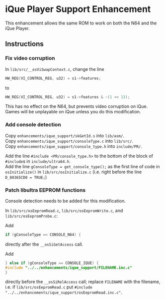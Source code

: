 # iQue Player Support Enhancement

This enhancement allows the same ROM to work on both the N64 and the iQue Player.                                

## Instructions

### Fix video corruption

In `lib/src/__osViSwapContext.c`, change the line
```c
HW_REG(VI_CONTROL_REG, u32) = s1->features;
```
to
```c
HW_REG(VI_CONTROL_REG, u32) = s1->features & ~(1 << 13);
```
This has no effect on the N64, but prevents video corruption on iQue. Games will be unplayable on iQue unless you do this modification.

### Add console detection

Copy `enhancements/ique_support/skGetId.s` into `lib/asm/`.  
Copy `enhancements/ique_support/consoleType.c` into `lib/src/`.  
Copy `enhancements/ique_support/console_type.h` into `include/PR/`.  

Add the line `#include <PR/console_type.h>` to the bottom of the block of `#include`s in `include/ultra64.h`.  
Add the line `gConsoleType = get_console_type();` as the first line of code in `osInitialize()` in `lib/src/osInitialize.c` (i.e. right before the line `D_80365CD0 = TRUE;`)

### Patch libultra EEPROM functions

Console detection needs to be added for this modification.

In `lib/src/osEepromRead.c`, `lib/src/osEepromWrite.c`, and `lib/src/osEepromProbe.c`:

Add
```c
if (gConsoleType == CONSOLE_N64) {
```
directly after the `__osSiGetAccess` call.

Add
```c
} else if (gConsoleType == CONSOLE_IQUE) {
#include "../../enhancements/ique_support/FILENAME.inc.c"
}
```
directly before the `__osSiRelAccess` call; replace `FILENAME` with the filename, i.e. if `lib/src/osEepromRead.c` put `#include "../../enhancements/ique_support/osEepromRead.inc.c"`.
